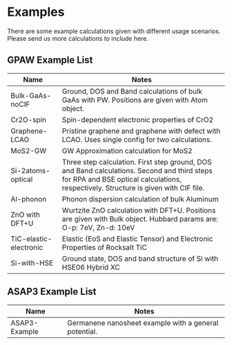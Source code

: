 # Examples

There are some example calculations given with different usage scenarios. Please send us more calculations to include here.

## GPAW Example List

| Name              | Notes  | 
| ----------------- | ------ |
| Bulk-GaAs-noCIF   | Ground, DOS and Band calculations of bulk GaAs with PW. Positions are given with Atom object.          |
| Cr2O-spin         |Spin-dependent electronic properties of CrO2 |
| Graphene-LCAO     | Pristine graphene and graphene with defect with LCAO. Uses single config for two calculations. |
| MoS2-GW           | GW Approximation calculation for MoS2 |
| Si-2atoms-optical | Three step calculation. First step ground, DOS and Band calculations. Second and third steps for RPA and BSE optical calculations, respectively. Structure is given with CIF file. |
| Al-phonon         | Phonon dispersion calculation of bulk Aluminum |
| ZnO with DFT+U    | Wurtzite ZnO calculation with DFT+U. Positions are given with Bulk object. Hubbard params are: O-p: 7eV, Zn-d: 10eV|
| TiC-elastic-electronic | Elastic (EoS and Elastic Tensor) and Electronic Properties of Rocksalt TiC |
| Si-with-HSE | Ground state, DOS and band structure of Si with HSE06 Hybrid XC | 

## ASAP3 Example List

| Name              | Notes  | 
| ----------------- | ------ |
| ASAP3-Example     | Germanene nanosheet example with a general potential.          |
